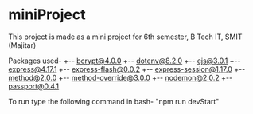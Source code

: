 # miniProject
This project is made as a mini project for 6th semester, B Tech IT, SMIT (Majitar)

Packages used-
+-- bcrypt@4.0.0
+-- dotenv@8.2.0
+-- ejs@3.0.1
+-- express@4.17.1
+-- express-flash@0.0.2
+-- express-session@1.17.0
+-- method@2.0.0
+-- method-override@3.0.0
+-- nodemon@2.0.2
+-- passport@0.4.1

To run type the following command in bash- "npm run devStart"
